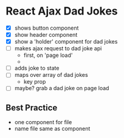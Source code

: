 # React Ajax Dad Jokes

- [x] shows button component
- [x] show header component
- [x] show a 'holder' component for dad jokes
- [ ] makes ajax request to dad joke api
  - first, on 'page load'
  -
- [ ] adds joke to state
- [ ] maps over array of dad jokes
  - key prop
- [ ] maybe? grab a dad joke on page load

## Best Practice

- one component for file
- name file same as component
